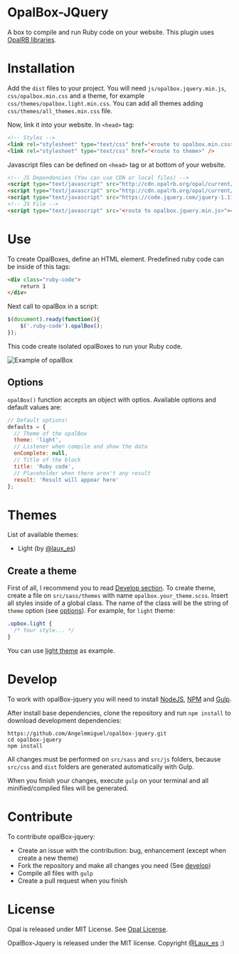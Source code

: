 # OpalBox-JQuery
A box to compile and run Ruby code on your website. This plugin uses [OpalRB libraries](http://opalrb.org/).

# Installation
Add the `dist` files to your project. You will need `js/opalbox.jquery.min.js`, `css/opalbox.min.css` and a theme, for example `css/themes/opalbox.light.min.css`. You can add all themes adding `css/themes/all_themes.min.css` file.

Now, link it into your website. In `<head>` tag:

```HTML
<!-- Styles --> 
<link rel="stylesheet" type="text/css" href="<route to opalbox.min.css>" />
<link rel="stylesheet" type="text/css" href="<route to theme>" />
```

Javascript files can be defined on `<head>` tag or at bottom of your website.

```HTML
<!-- JS Dependencies (You can use CDN or local files) --> 
<script type="text/javascript" src="http://cdn.opalrb.org/opal/current/opal.min.js"></script>
<script type="text/javascript" src="http://cdn.opalrb.org/opal/current/opal-parser.min.js"></script>
<script type="text/javascript" src="https://code.jquery.com/jquery-1.11.3.min.js"></script>
<!-- JS File --> 
<script type="text/javascript" src="<route to opalbox.jquery.min.js>"></script>
```

# Use

To create OpalBoxes, define an HTML element. Predefined ruby code can be inside of this tags:

```HTML
<div class="ruby-code">
	return 1
</div>
```

Next call to opalBox in a script:

```javascript
$(document).ready(function(){
	$('.ruby-code').opalBox();
});
```

This code create isolated opalBoxes to run your Ruby code.

<div class="text-align: center">
  <img src="https://raw.githubusercontent.com/Angelmmiguel/opalbox-jquery/master/example.png" title="Example of opalBox"/>
</div>

## Options

`opalBox()` function accepts an object with optios. Available options and default values are:

```javascript
// Default options!
defaults = {
  // Theme of the opalBox
  theme: 'light',
  // Listener when compile and show the data
  onComplete: null,
  // Title of the block
  title: 'Ruby code',
  // Placeholder when there aren't any result
  result: 'Result will appear here'
};
```

# Themes

List of available themes:

* Light (by [@laux_es](https://twitter.com/Laux_es))

## Create a theme

First of all, I recommend you to read [Develop section](#develop). To create theme, create a file on `src/sass/themes` with name `opalbox.your_theme.scss`. Insert all styles inside of a global class. The name of the class will be the string of `theme` option (see [options](#options)). For example, for `light` theme:

```css
.opbox.light {
  /* Your style... */
}
```

You can use [light theme](https://github.com/Angelmmiguel/opalbox-jquery/blob/master/src/sass/themes/opalbox.light.scss) as example.

# Develop

To work with opalBox-jquery you will need to install [NodeJS](https://nodejs.org/), [NPM](https://www.npmjs.com/) and [Gulp](http://gulpjs.com/).

After install base dependencies, clone the repository and run `npm install` to download development dependencies:

	https://github.com/Angelmmiguel/opalbox-jquery.git
	cd opalbox-jquery
	npm install

All changes must be performed on `src/sass` and `src/js` folders, because `src/css` and `dist` folders are generated automatically with Gulp.

When you finish your changes, execute `gulp` on your terminal and all minified/compiled files will be generated.

# Contribute

To contribute opalBox-jquery:

* Create an issue with the contribution: bug, enhancement (except when create a new theme)
* Fork the repository and make all changes you need (See [develop](#develop))
* Compile all files with `gulp`
* Create a pull request when you finish

# License

Opal is released under MIT License. See [Opal License](https://github.com/opal/opal#license).

OpalBox-Jquery is released under the MIT license. Copyright [@Laux_es](https://twitter.com/Laux_es) ;)
